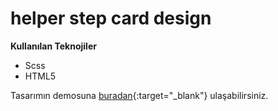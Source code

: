 # helper step card design
**Kullanılan Teknojiler**
+ Scss
+ HTML5

Tasarımın demosuna [buradan](https://efsanegnyl.github.io/carddesign/){:target="_blank"} ulaşabilirsiniz.
